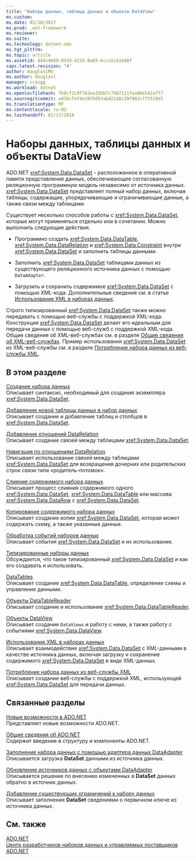 ```yaml
---
title: "Наборы данных, таблицы данных и объекты DataView"
ms.custom: 
ms.date: 03/30/2017
ms.prod: .net-framework
ms.reviewer: 
ms.suite: 
ms.technology: dotnet-ado
ms.tgt_pltfrm: 
ms.topic: article
ms.assetid: 6d4c4b69-8919-4224-8a65-6cca1c61b48f
caps.latest.revision: "4"
author: douglaslMS
ms.author: douglasl
manager: craigg
ms.workload: dotnet
ms.openlocfilehash: fb8cf2c9f763ea32bb7c7907111fea80e542a7f7
ms.sourcegitcommit: ed26cfef4e18f6d93ab822d8c29f902cff3519d1
ms.translationtype: MT
ms.contentlocale: ru-RU
ms.lasthandoff: 01/17/2018
---
```

# <a name="datasets-datatables-and-dataviews"></a>Наборы данных, таблицы данных и объекты DataView
ADO.NET <xref:System.Data.DataSet> - расположенное в оперативной памяти представление данных, обеспечивающее согласованную реляционную программную модель независимо от источника данных. <xref:System.Data.DataSet> представляет полный набор данных, включая таблицы, содержащие, упорядочивающие и ограничивающие данные, а также связи между таблицами.  
  
 Существует несколько способов работы с <xref:System.Data.DataSet>, которые могут применяться отдельно или в сочетании. Можно выполнить следующие действия.  
  
-   Программно создать <xref:System.Data.DataTable>, <xref:System.Data.DataRelation> и <xref:System.Data.Constraint> внутри <xref:System.Data.DataSet> и заполнить таблицы данными.  
  
-   Заполнить <xref:System.Data.DataSet> таблицами данных из существующего реляционного источника данных с помощью `DataAdapter`.  
  
-   Загрузить и сохранить содержимое <xref:System.Data.DataSet> с помощью XML-кода. Дополнительные сведения см. в статье [Использование XML в наборах данных](../../../../../docs/framework/data/adonet/dataset-datatable-dataview/using-xml-in-a-dataset.md).  
  
 Строго типизированный <xref:System.Data.DataSet> также можно передавать с помощью веб-службы с поддержкой XML-кода. Конструкция <xref:System.Data.DataSet> делает его идеальным для передачи данных с помощью веб-служб с поддержкой XML-кода. Общие сведения об XML-веб-службах см. в разделе [Общие сведения об XML-веб-службах](http://msdn.microsoft.com/en-us/9db0c7b8-bca6-462b-9be5-f5f9a7f05a4d). Пример использования <xref:System.Data.DataSet> из XML-веб-службы см. в разделе [Потребление набора данных из веб-службы XML](../../../../../docs/framework/data/adonet/dataset-datatable-dataview/consuming-a-dataset-from-an-xml-web-service.md).  
  
## <a name="in-this-section"></a>В этом разделе  
 [Создание набора данных](../../../../../docs/framework/data/adonet/dataset-datatable-dataview/creating-a-dataset.md)  
 Описывает синтаксис, необходимый для создания экземпляра <xref:System.Data.DataSet>.  
  
 [Добавление новой таблицы данных в набор данных](../../../../../docs/framework/data/adonet/dataset-datatable-dataview/adding-a-datatable-to-a-dataset.md)  
 Описывает создание и добавление таблиц и столбцов в <xref:System.Data.DataSet>.  
  
 [Добавление отношений DataRelation](../../../../../docs/framework/data/adonet/dataset-datatable-dataview/adding-datarelations.md)  
 Описывает создание связей между таблицами <xref:System.Data.DataSet>.  
  
 [Навигация по отношениям DataRelation](../../../../../docs/framework/data/adonet/dataset-datatable-dataview/navigating-datarelations.md)  
 Описывает использование связей между таблицами <xref:System.Data.DataSet> для возвращения дочерних или родительских строк связи типа «родитель-потомок».  
  
 [Слияние содержимого набора данных](../../../../../docs/framework/data/adonet/dataset-datatable-dataview/merging-dataset-contents.md)  
 Описывает процесс слияния содержимого одного <xref:System.Data.DataSet>, <xref:System.Data.DataTable> или массива <xref:System.Data.DataRow> с <xref:System.Data.DataSet>.  
  
 [Копирование содержимого набора данных](../../../../../docs/framework/data/adonet/dataset-datatable-dataview/copying-dataset-contents.md)  
 Описывает создание копии <xref:System.Data.DataSet>, которая может содержать схему, а также указанные данные.  
  
 [Обработка событий наборов данных](../../../../../docs/framework/data/adonet/dataset-datatable-dataview/handling-dataset-events.md)  
 Описывает события <xref:System.Data.DataSet> и их использование.  
  
 [Типизированные наборы данных](../../../../../docs/framework/data/adonet/dataset-datatable-dataview/typed-datasets.md)  
 Обсуждается, что такое типизированный <xref:System.Data.DataSet> и как его создавать и использовать.  
  
 [DataTables](../../../../../docs/framework/data/adonet/dataset-datatable-dataview/datatables.md)  
 Описывает создание <xref:System.Data.DataTable>, определение схемы и управление данными.  
  
 [Объекты DataTableReader](../../../../../docs/framework/data/adonet/dataset-datatable-dataview/datatablereaders.md)  
 Описывает создание и использование <xref:System.Data.DataTableReader>.  
  
 [Объекты DataView](../../../../../docs/framework/data/adonet/dataset-datatable-dataview/dataviews.md)  
 Описывает создание `DataViews` и работу с ними, а также работу с событиями <xref:System.Data.DataView>.  
  
 [Использование XML в наборах данных](../../../../../docs/framework/data/adonet/dataset-datatable-dataview/using-xml-in-a-dataset.md)  
 Описывает взаимодействие <xref:System.Data.DataSet> с XML-данными в качестве источника данных, включая загрузку и сохранение содержимого <xref:System.Data.DataSet> в виде XML-данных.  
  
 [Потребление набора данных из веб-службы XML](../../../../../docs/framework/data/adonet/dataset-datatable-dataview/consuming-a-dataset-from-an-xml-web-service.md)  
 Описывает создание веб-службы с поддержкой XML, использующей <xref:System.Data.DataSet> для передачи данных.  
  
## <a name="related-sections"></a>Связанные разделы  
 [Новые возможности в ADO.NET](../../../../../docs/framework/data/adonet/whats-new.md)  
 Представляет новые возможности ADO.NET.  
  
 [Общие сведения об ADO.NET](../../../../../docs/framework/data/adonet/ado-net-overview.md)  
 Содержит введение в структуру и компоненты ADO.NET.  
  
 [Заполнение набора данных с помощью адаптера данных DataAdapter](../../../../../docs/framework/data/adonet/populating-a-dataset-from-a-dataadapter.md)  
 Описывается загрузка **DataSet** данными из источника данных.  
  
 [Обновление источников данных с объектами DataAdapter](../../../../../docs/framework/data/adonet/updating-data-sources-with-dataadapters.md)  
 Описывается решение по внесению измененных в **DataSet** данных обратно в источник данных.  
  
 [Добавление существующих ограничений к набору данных](../../../../../docs/framework/data/adonet/adding-existing-constraints-to-a-dataset.md)  
 Описывает заполнение **DataSet** сведениями о первичном ключе из источника данных.  
  
## <a name="see-also"></a>См. также  
 [ADO.NET](../../../../../docs/framework/data/adonet/index.md)  
 [Центр разработчиков наборов данных и управляемых поставщиков ADO.NET](http://go.microsoft.com/fwlink/?LinkId=217917)
